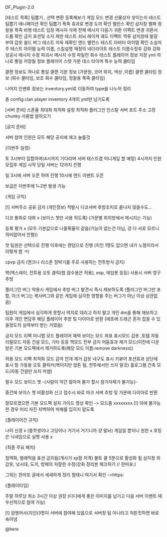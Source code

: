 DF_Plugin-2.0

[테스트 목록]
 팀뽑기 , 선택 변환
 등록해보기
 게임 모드 변경
 선물상자 샇이는지 테스트
 팀뽑기 애니매이션 확인
 팀뽑기 폭죽 효과로 변경
 도끼 확인
 밸런스 확인
 삼지창 벨패
 정찰용 폭죽 비행 테스트
 입장 메시지 삭제
 전체 메시지 다듬기
 귀환 이팩트 변경
 귀환서 드롭 확인
 금지 포션및 소지 제한 테스트
 쇠뇌 레이져 괘도 이팩트
 역류 삼지창에 발광 부여
 갑옷 쉴드 버그 테스트
 지옥 재확인
 엔드 밸런스 테스트
 아바타 아이템 확인
 소실저주 테스트
 아이템 능력 이름, 스킬설명 재정의
 네더라이트 테스트
 이름수정후 강화
 강화 성공시 메시지 수정
 파괴시 메시지 수정
 파일런 회수 테스트
 플레이어 정보 저장 yml 하나로 통일
 저장될 정보
   플레이어 스텟
   가문
   데스 타이머
   특수 능력 쿨타임
   
 클랜 정보도 하나로 통일
   클랜 기본 정보   (가문원, 코어 위치, 색상 ,이름)
   클랜 쿨타임 정보 (회수 쿨타임, 보조 회수 쿨타임, 정찰용 폭죽 쿨타임)

 나머지 인밴류 정보는 
   inventory.yml로 이동하여 
   type을 나누어 정리
 
 총 config clan player inventory 4개의 yml만 남기도록



 [서버 준비]
 스폰율 최대화
 최적화 설정
 최적화 플러그인 인스탈
 서버 포트 주소 고정
 chunky 사용법 알아오기



 [공지 준비]

   서버 참여 인원은 모두 해당 공지에 체크 눌를것

   {이번주 일정}

   토 
   3시부터 집합하여(4시까지 기다리며 서버 테스트겸 미니게임 할 예정)
   4시까지 인원 모집후 게임 시작
   당일 서버는 12까지 진행

   일
   3시에 서버 오픈 하여 진행
   10시에 엔드 이밴트 오픈

   보급은 이번주에 1~2번 발생 가능
   

   {게임 규칙}

   [!] 서버주소 공유 금지 (개인정보)
   적발시 디코서버 추방조치로 끝나지 않을수도...
    
   디코 통화로 대화 x 
   (보이스 쳇만 사용 하도록)
   (가문별 회의방에서 메시지는 가능)
   
   등록 평가 x 
   (모두 기본값으로 나올확율이 같음(기능이 없는건 아님, 걍 다 서로 모르니 의미없어서 안함))
   
   첫 팀원은 선택으로 진행
   이후에는 랜덤으로 진행
   (지인 1명도 없으면 내가 노잼이라서 이렇게 함 ㅋ)

   cpvp 금지
   (엔크나 리스폰 정박기를 주로 사용하는 전투방식 금지)
   
   핵(엑스레이, 전투용 오토 클릭(팜 잠수용은 허용), esp, 에임봇 등등) 사용시 서버 영구 추방
   
   플러그인 버그 악용시 게임에서 추방
   버그 발견시 즉시 제보하도록
   (플러그인 버그만 포함, 마크 버그는 복사버그와 같은 게임에 심각한 영향을 주는 버그가 아닌 이상 상관없음)
   
   팀원이 게임에서 심각하게 못할시 
   억지로 데리고 하지 말고 
   개인 dm을 통해 재보하고 
   이후 개인 면담후 해당 플레이어 추방 및 다이아로 반환
   (애초에 드래곤 혼자 잡을 수 있을정도의 실력부터 받는 거였음)
   
   금지 모드 리팩
    미니맵 모드
    플레이어 채력 보이는 모드
    좌표 표시모드
    갑옷 ,토탬 자동 리필모드
    자동 건설 모드,
    기타 등등 핵모드 전부 금지
    어둠효과 제거 모드(이전에 다운 받은 기본 모드팩에서 제거하도록(해당 모드 이름:remove darkness))

   허용 모드 리팩
    최적화 모드
    감마
    안개 제거
    갑옷 내구도 표시
    키뷰어
    포션효과 상단에 표시
    팜 가동용 오토 클릭커(핵이지만 암튼 됨, 전투에서만 쓰지 말것)
    홀로그램 건축 모드(자동 건설만 쓰지 마셈)

  필수 모드
    보이스 쳇 -{사람이 약간 많아져 불가 할시 참가자체가 불가능}-
  
  중간에 보이스 쳇 비활성화 신고 접수시 바로 마크 서버 추방 및 가문에 다이아로 반환

  잘모르겠으면 
  기본 모드팩 설치 가이드 영상 확인
    -> 모드좀 xxxxxxxx
  [!] 아에 불가능한 경우 미리 자진 자백하여 피해를 입히지 말도록


  {플레이어간 규칙}

  나이 신경 x (중학생이나 고딩이나 거기서 거기니까 걍 말놔)
  게임일 뿐이니 원한 x
  호칭은 닉네임으로 실명 사용 x

  
  {최종 주요 패치}

  점액화, 벌래먹음 표션 금지됨(개사기 xp팜 저격)
  불토 쿨 5분으로 활성화 됨
  삼지창 외 갑옷, 낚시대, 도끼, 방패의 자잘한 수정(강화 정리본 체크하기 // 한마포:)

  그외는 한마포 글에서 세세하게 정리 할태니 여기서 확인
   ->https:

  
  {플레이타임} 
  
  주말 하루당 최소 3시간 이상 권장
  (디디에게 좋은 이미지를 남기고 다음 서버 이밴트 때 우선적으로 참여 가능)

  
  [!] 암행어사(지인)3명이 서버에 참여해 있음으로 서버장 팀 아니라고 허튼짓하면 바로 솎아냄

  @here

  

  
  
  
  
    
    
 

